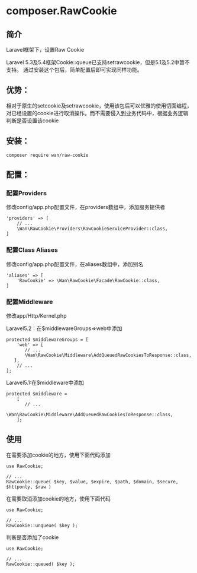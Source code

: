 # composer.RawCookie

## 简介
Laravel框架下，设置Raw Cookie

Laravel 5.3及5.4框架Cookie::queue已支持setrawcookie，但是5.1及5.2中暂不支持。
通过安装这个包后，简单配置后即可实现同样功能。

## 优势：
相对于原生的setcookie及setrawcookie，使用该包后可以优雅的使用切面编程，对已经设置的cookie进行取消操作。而不需要侵入到业务代码中，根据业务逻辑判断是否设置该cookie

## 安装：

```
composer require wan/raw-cookie
```

## 配置：

### 配置Providers

修改config/app.php配置文件，在providers数组中，添加服务提供者

```
'providers' => [
    // ...
    \Wan\RawCookie\Providers\RawCookieServiceProvider::class,
]
```

### 配置Class Aliases

修改config/app.php配置文件，在aliases数组中，添加别名

```
'aliases' => [
    'RawCookie' => \Wan\RawCookie\Facade\RawCookie::class,
]
```

### 配置Middleware

修改app/Http/Kernel.php

Laravel5.2：在$middlewareGroups=>web中添加

```
protected $middlewareGroups = [
    'web' => [
       // ...
       \Wan\RawCookie\Middleware\AddQueuedRawCookiesToResponse::class,
   ],
    // ...
];
```

Laravel5.1:在$middleware中添加

```
protected $middleware =
	[
	   // ...
		\Wan\RawCookie\Middleware\AddQueuedRawCookiesToResponse::class,
	];
```

## 使用

在需要添加cookie的地方，使用下面代码添加

```
use RawCookie;

// ...
RawCookie::queue( $key, $value, $expire, $path, $domain, $secure, $httponly, $raw )
```

在需要取消添加cookie的地方，使用下面代码

```
use RawCookie;

// ...
RawCookie::unqueue( $key );
```

判断是否添加了cookie

```
use RawCookie;

// ...
RawCookie::queued( $key );
```

